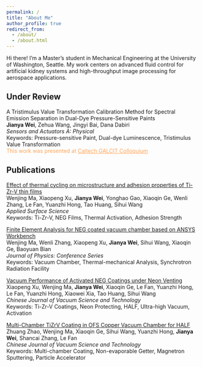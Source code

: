 ```yaml
---
permalink: /
title: "About Me"
author_profile: true
redirect_from: 
  - /about/
  - /about.html
---
```


Hi there! I’m a Master’s student in Mechanical Engineering at the University of Washington, Seattle. My work centers on advanced fluid control for artificial kidney systems and high-throughput image processing for aerospace applications.

Under Review
------
A Tristimulus Value Transformation Calibration Method for Spectral Emission Separation in Dual-Dye Pressure-Sensitive Paints  
**Jianya Wei**, Zehua Wang, Jingyi Bai, Dana Dabiri  
*Sensors and Actuators A: Physical*  
Keywords: Pressure-sensitive Paint, Dual-dye Luminescence, Tristimulus Value Transformation  
<span style="color:#FFA559;">This work was presented at <a href="https://www.caltech.edu/campus-life-events/calendar/galcit-colloquium-378" style="color:#FFA559;">Caltech GALCIT Colloquium</a></span>

Publications
------
[Effect of thermal cycling on microstructure and adhesion properties of Ti-Zr-V thin films](https://www.sciencedirect.com/science/article/abs/pii/S0169433223029197)  
Wenjing Ma, Xiaopeng Xu, **Jianya Wei**, Yonghao Gao, Xiaoqin Ge, Wenli Zhang, Le Fan, Yuanzhi Hong, Tao Huang, Sihui Wang  
*Applied Surface Science*  
Keywords: Ti-Zr-V, NEG Films, Thermal Activation, Adhesion Strength  

[Finite Element Analysis for NEG coated vacuum chamber based on ANSYS Workbench](https://iopscience.iop.org/article/10.1088/1742-6596/2687/8/082025)  
Wenjing Ma, Wenli Zhang, Xiaopeng Xu, **Jianya Wei**, Sihui Wang, Xiaoqin Ge, Baoyuan Bian  
*Journal of Physics: Conference Series*  
Keywords: Vacuum Chamber, Thermal-mechanical Analysis, Synchrotron Radiation Facility  

[Vacuum Performance of Activated NEG Coatings under Neon Venting](http://cjvst.cvs.org.cn/en/article/doi/10.13922/j.cnki.cjvst.202305002)  
Xiaopeng Xu, Wenjing Ma, **Jianya Wei**, Xiaoqin Ge, Le Fan, Yuanzhi Hong, Le Fan, Yuanzhi Hong, Xiaowei Xia, Tao Huang, Sihui Wang  
*Chinese Journal of Vacuum Science and Technology*  
Keywords: Ti-Zr-V Coatings, Neon Protecting, HALF, Ultra-high Vacuum, Activation  

[Multi-Chamber TiZrV Coating in OFS Copper Vacuum Chamber for HALF](https://www.cpsjournals.cn/article/doi/10.13922/j.cnki.cjvst.202207022?viewType=HTML)  
Zhuang Zhao, Wenjing Ma, Xiaoqin Ge, Sihui Wang, Yuanzhi Hong, **Jianya Wei**, Shancai Zhang, Le Fan  
*Chinese Journal of Vacuum Science and Technology*  
Keywords: Multi-chamber Coating, Non-evaporable Getter, Magnetron Sputtering, Particle Accelerator  
